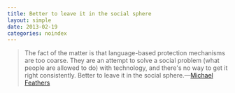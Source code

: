 ```yaml
---
title: Better to leave it in the social sphere
layout: simple
date: 2013-02-19
categories: noindex
---
```


> The fact of the matter is that language-based protection mechanisms are too coarse. They are an attempt to solve a social problem (what people are allowed to do) with technology, and there's no way to get it right consistently. Better to leave it in the social sphere.—[Michael Feathers](http://news.ycombinator.com/item?id=5248310)